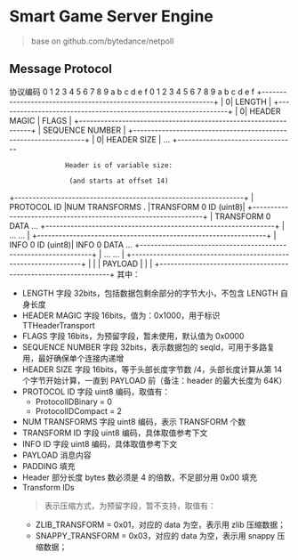 # Smart Game Server Engine

> base on github.com/bytedance/netpoll

## Message Protocol
协议编码
0 1 2 3 4 5 6 7 8 9 a b c d e f 0 1 2 3 4 5 6 7 8 9 a b c d e f
+----------------------------------------------------------------+
| 0|                          LENGTH                             |
+----------------------------------------------------------------+
| 0|       HEADER MAGIC          |            FLAGS              |
+----------------------------------------------------------------+
|                         SEQUENCE NUMBER                        |
+----------------------------------------------------------------+
| 0|     HEADER SIZE        | ...
+---------------------------------

                  Header is of variable size:

                   (and starts at offset 14)

+----------------------------------------------------------------+
| PROTOCOL ID  |NUM TRANSFORMS . |TRANSFORM 0 ID (uint8)|
+----------------------------------------------------------------+
|  TRANSFORM 0 DATA ...
+----------------------------------------------------------------+
|         ...                              ...                   |
+----------------------------------------------------------------+
| INFO 0 ID (uint8)|       INFO 0  DATA ...
+----------------------------------------------------------------+
|         ...                              ...                   |
+----------------------------------------------------------------+
|                                                                |
|                              PAYLOAD                           |
|                                                                |
+----------------------------------------------------------------+
其中：

- LENGTH 字段 32bits，包括数据包剩余部分的字节大小，不包含 LENGTH 自身长度
- HEADER MAGIC 字段 16bits，值为：0x1000，用于标识 TTHeaderTransport
- FLAGS 字段 16bits，为预留字段，暂未使用，默认值为 0x0000
- SEQUENCE NUMBER 字段 32bits，表示数据包的 seqId，可用于多路复用，最好确保单个连接内递增
- HEADER SIZE 字段 16bits，等于头部长度字节数 /4，头部长度计算从第 14 个字节开始计算，一直到 PAYLOAD 前（备注：header 的最大长度为 64K）
- PROTOCOL ID 字段 uint8 编码，取值有：
    * ProtocolIDBinary = 0
    * ProtocolIDCompact = 2
- NUM TRANSFORMS 字段 uint8 编码，表示 TRANSFORM 个数
- TRANSFORM ID 字段 uint8 编码，具体取值参考下文
- INFO ID 字段 uint8 编码，具体取值参考下文
- PAYLOAD 消息内容
- PADDING 填充
- Header 部分长度 bytes 数必须是 4 的倍数，不足部分用 0x00 填充
- Transform IDs
    > 表示压缩方式，为预留字段，暂不支持，取值有：
    - ZLIB_TRANSFORM = 0x01，对应的 data 为空，表示用 zlib 压缩数据；
    - SNAPPY_TRANSFORM = 0x03，对应的 data 为空，表示用 snappy 压缩数据；
